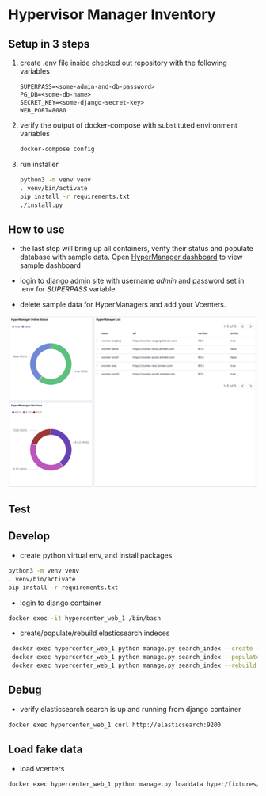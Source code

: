 # Hypervisor Manager Inventory

## Setup in 3 steps
1. create .env file inside checked out repository with the following variables
    ```editorconfig
    SUPERPASS=<some-admin-and-db-password>
    PG_DB=<some-db-name>
    SECRET_KEY=<some-django-secret-key>
    WEB_PORT=8080
    ```

1. verify the output of docker-compose with substituted environment variables
    ```bash
    docker-compose config
    ```

1. run installer
    ```bash
    python3 -m venv venv
    . venv/bin/activate
    pip install -r requirements.txt
    ./install.py
    ```
    
## How to use
* the last step will bring up all containers, verify their status and populate database with sample data. Open [HyperManager dashboard](http://localhost:5601/s/test/app/kibana#/dashboard/34bc5770-b352-11ea-b12b-a5d0f6ee8adb) to view sample dashboard

* login to [django admin site](http://localhost:8080/admin/) with username *admin* and password set in .env for *SUPERPASS* variable

* delete sample data for HyperManagers and add your Vcenters. 

![Sample Dashboard](HyperManager-Dashboard.png "Title") 
## Test


## Develop
* create python virtual env, and install packages
```bash
python3 -m venv venv
. venv/bin/activate
pip install -r requirements.txt
```

* login to django container
```bash
docker exec -it hypercenter_web_1 /bin/bash
 ```

* create/populate/rebuild elasticsearch indeces
```bash
 docker exec hypercenter_web_1 python manage.py search_index --create -f
 docker exec hypercenter_web_1 python manage.py search_index --populate -f
 docker exec hypercenter_web_1 python manage.py search_index --rebuild -f
``` 
 
## Debug
* verify elasticsearch search is up and running from django container
```bash
docker exec hypercenter_web_1 curl http://elasticsearch:9200
```

## Load fake data
* load vcenters
```bash
docker exec hypercenter_web_1 python manage.py loaddata hyper/fixtures/vcenters.json
```